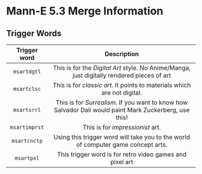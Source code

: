 # Mann-E 5.3 Merge Information

## Trigger Words 

| Trigger word | Description |
|:------------:|:------------------:|
|`msartdgtl` | This is for the _Digital Art_ style. No Anime/Manga, just digitally rendered pieces of art |
| `msartclsc` | This is for _classic art_. It points to materials which are not digital. |
| `msartsrrl` | This is for _Surrealism_. If you want to know how Salvador Dali would paint Mark Zuckerberg, use this! |
| `msartimprst` | This is for _impressionist_ art. |
| `msartcnctp` | Using this trigger word will take you to the world of computer game concept arts. |
| `msartpxl` | This trigger word is for retro video games and pixel art |
